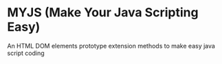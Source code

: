 # MYJS (Make Your Java Scripting Easy)

An HTML DOM elements prototype extension methods to make easy java script coding
